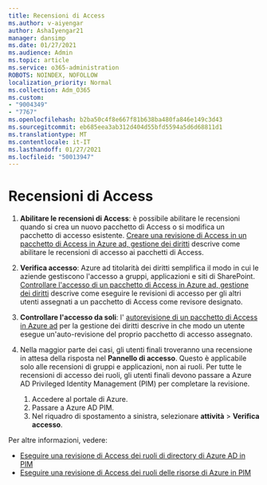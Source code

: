 ```yaml
---
title: Recensioni di Access
ms.author: v-aiyengar
author: AshaIyengar21
manager: dansimp
ms.date: 01/27/2021
ms.audience: Admin
ms.topic: article
ms.service: o365-administration
ROBOTS: NOINDEX, NOFOLLOW
localization_priority: Normal
ms.collection: Adm_O365
ms.custom:
- "9004349"
- "7767"
ms.openlocfilehash: b2ba50c4f8e667f81b638ba480fa846e149c3d43
ms.sourcegitcommit: eb685eea3ab312d404d55bfd5594a5d6d68811d1
ms.translationtype: MT
ms.contentlocale: it-IT
ms.lasthandoff: 01/27/2021
ms.locfileid: "50013947"
---
```

# <a name="access-reviews"></a>Recensioni di Access

1. **Abilitare le recensioni di Access**: è possibile abilitare le recensioni quando si crea un nuovo pacchetto di Access o si modifica un pacchetto di accesso esistente. [Creare una revisione di Access in un pacchetto di Access in Azure ad, gestione dei diritti](https://docs.microsoft.com/azure/active-directory/governance/entitlement-management-access-reviews-create) descrive come abilitare le recensioni di accesso ai pacchetti di Access.

1. **Verifica accesso**: Azure ad titolarità dei diritti semplifica il modo in cui le aziende gestiscono l'accesso a gruppi, applicazioni e siti di SharePoint. [Controllare l'accesso di un pacchetto di Access in Azure ad, gestione dei diritti](https://docs.microsoft.com/azure/active-directory/governance/entitlement-management-access-reviews-create) descrive come eseguire le revisioni di accesso per gli altri utenti assegnati a un pacchetto di Access come revisore designato.

1. **Controllare l'accesso da soli**: l' [autorevisione di un pacchetto di Access in Azure ad](https://docs.microsoft.com/azure/active-directory/governance/entitlement-management-access-reviews-self-review) per la gestione dei diritti descrive in che modo un utente esegue un'auto-revisione del proprio pacchetto di accesso assegnato.

1. Nella maggior parte dei casi, gli utenti finali troveranno una recensione in attesa della risposta nel **Pannello di accesso**. Questo è applicabile solo alle recensioni di gruppi e applicazioni, non ai ruoli. Per tutte le recensioni di accesso dei ruoli, gli utenti finali devono passare a Azure AD Privileged Identity Management (PIM) per completare la revisione.

    1. Accedere al portale di Azure.
    2. Passare a Azure AD PIM.
    3. Nel riquadro di spostamento a sinistra, selezionare **attività**  >  **Verifica accesso**.
    
Per altre informazioni, vedere:

- [Eseguire una revisione di Access dei ruoli di directory di Azure AD in PIM ](https://docs.microsoft.com/azure/active-directory/privileged-identity-management/pim-how-to-perform-security-review/)
- [Eseguire una revisione di Access dei ruoli delle risorse di Azure in PIM](https://docs.microsoft.com/azure/active-directory/privileged-identity-management/pim-resource-roles-perform-access-review/)